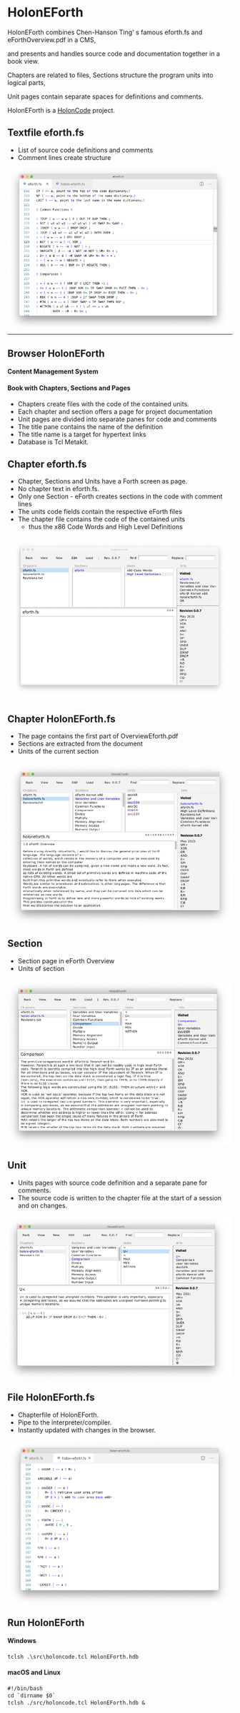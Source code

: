 # HolonEForth 

HolonEForth combines Chen-Hanson Ting' s famous eforth.fs and eForthOverview.pdf in a CMS, 

and presents and handles source code and documentation together in a book view.

Chapters are related to files, Sections structure the program units into logical parts, 

Unit pages contain separate spaces for definitions and comments.

HolonEForth is a [HolonCode](https://github.com/wejgaard/HolonCode) project. 



## Textfile eforth.fs
- List of source code definitions and comments
- Comment lines create structure

![EForth-File](./Reference/efBilder/EForth-File.png)


---
## Browser HolonEForth

#### Content Management System

#### Book with Chapters, Sections and Pages

- Chapters create files with the code of the contained units. 
- Each chapter and section offers a page for project documentation 
- Unit pages are divided into separate panes for code and comments 
- The title pane contains the name of the definition 
- The title name is a target for hypertext links 
- Database is Tcl Metakit.  



## Chapter eforth.fs

- Chapter, Sections and Units have a Forth screen as page. 
- No chapter text in eforth.fs.
- Only one Section - eForth creates sections in the code with comment lines 
- The units code fields contain the respective eForth files
- The chapter file contains the code of the contained units 
  - thus the  x86 Code Words and High Level Definitions

![EForth-Chapter](./Reference/efBilder/EForth-Chapter.png)

## Chapter HolonEForth.fs

- The page contains the first part of OverviewEforth.pdf
- Sections are extracted from the document
- Units of the current section 

![HolonEForth-Chapter](./Reference/efBilder/HolonEForth-Chapter.png)

## Section

- Section page in eForth Overview 
- Units of section

![HolonEForth-Section](./Reference/efBilder/HolonEForth-Section.png)

## Unit

- Units pages with source code definition and a separate pane for comments.
- The source code is written to the chapter file at the start of a session and on changes.

![HolonEForth-Unit](./Reference/efBilder/HolonEForth-Unit.png)

## File HolonEForth.fs

- Chapterfile of HolonEForth.
- Pipe to the interpreter/compiler.
- Instantly updated with changes in the browser.

![HolonEForth-File](./Reference/efBilder/HolonEForth-File.png)



## Run HolonEForth

#### Windows

```
tclsh .\src\holoncode.tcl HolonEForth.hdb
````

#### macOS and Linux

````
#!/bin/bash
cd `dirname $0` 
tclsh ./src/holoncode.tcl HolonEForth.hdb &
````


